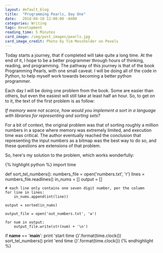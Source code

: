 ```yaml
---
layout: default_blog
title:  "Programming Pearls, Day One"
date:   2018-04-10 12:00:00 -0400
categories: Writing
tags: Development
reading_time: 5 Minutes
card_image: /img/post_images/pearls.jpg
card_image_credit: Photo by Tim Mossholder on Pexels
---
```


Today starts a journey, that if completed will take quite a long time. At the
end of it, I hope to be a better programmer through hours of thinking, reading,
and programming. The pathway of this journey is that of the book Programming
Pearls, with one small caveat. I will be doing all of the code in Python, to
help myself work towards becoming a better python programmer. 

Each day I will be doing one problem from the book. Some are easier than others,
but even the easiest will still take at least half an hour. So, to get on to it,
the text of the first problem is as follow:

_If memory were not scarce, how would you implement a sort in a language with
libraries for representing and sorting sets?_

For a bit of context, the original problem was that of sorting roughly a million
numbers in a space where memory was extremely limited, and execution time was
critical. The author eventually reached the conclusion that representing the
input numbers as a bitmap was the best way to do so, and these questions are
extensions of that problem.

So, here's my solution to the problem, which works wonderfully:

{% highlight python %}
import time

def sort_tel_numbers():
    numbers_file = open('numbers.txt', 'r')
    lines = numbers_file.readlines()
    in_nums = []
    output = []

    # each line only contains one seven digit number, per the column
    for line in lines:
        in_nums.append(int(line))

    output = sorted(in_nums)

    output_file = open('out_numbers.txt', 'w')

    for num in output:
        output_file.write(str(num) + '\n')

if __name__ == '__main__':
    print 'start time {}'.format(time.clock())
    sort_tel_numbers()
    print 'end time {}'.format(time.clock())
{% endhighlight %}
